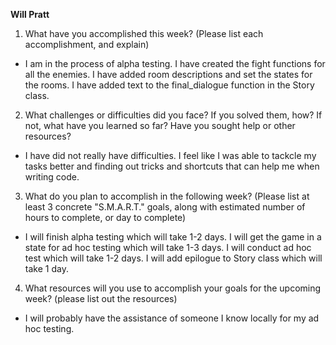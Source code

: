 **Will Pratt**
1. What have you accomplished this week? (Please list each accomplishment, and explain)
*  I am in the process of alpha testing. I have created the fight functions for all the enemies. I have added room descriptions and set the states for
   the rooms. I have added text to the final_dialogue function in the Story class. 
2. What challenges or difficulties did you face? If you solved them, how? If not, what have you learned so far? Have you sought help or other resources?
*  I have did not really have difficulties. I feel like I was able to tackcle my tasks better and finding out tricks and shortcuts that can help me when writing code.
3. What do you plan to accomplish in the following week? (Please list at least 3 concrete "S.M.A.R.T." goals, along with estimated number of hours to complete, or day to complete)
* I will finish alpha testing which will take 1-2 days. I will get the game in a state for ad hoc testing which will take 1-3 days. I will conduct ad hoc test which will take 1-2 days. I will add epilogue to Story class which will take 1 day.
4. What resources will you use to accomplish your goals for the upcoming week? (please list out the resources)
* I will probably have the assistance of someone I know locally for my ad hoc testing. 
